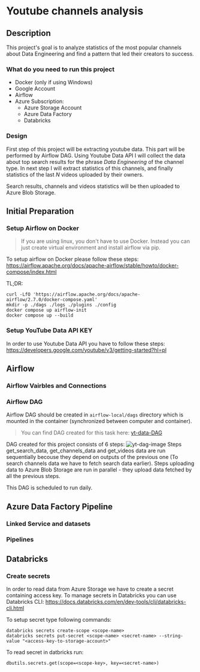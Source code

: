 # Youtube channels analysis

## Description
This project's goal is to analyze statistics of the most popular channels about Data Engineering and find a pattern that led their creators to success.

### What do you need to run this project
- Docker (only if using Windows)
- Google Account
- Airflow
- Azure Subscription:
  - Azure Storage Account
  - Azure Data Factory
  - Databricks

### Design

First step of this project will be extracting youtube data. This part will be performed by Airflow DAG. Using Youtube Data API I will collect the data about top search results for the phrase *Data Engineering* of the channel type.
In next step I will extract statistics of this channels, and finally statistics of the last *N* videos uploaded by their owners.

Search results, channels and videos statistics will be then uploaded to Azure Blob Storage.




## Initial Preparation 
### Setup Airflow on Docker
>If you are using linux, you don't have to use Docker. Instead you can just create virtual environment and install airflow via pip.

To setup airflow on Docker please follow these steps: https://airflow.apache.org/docs/apache-airflow/stable/howto/docker-compose/index.html

TL;DR:

```
curl -LfO 'https://airflow.apache.org/docs/apache-airflow/2.7.0/docker-compose.yaml'
mkdir -p ./dags ./logs ./plugins ./config
docker compose up airflow-init
docker compose up --build
```

### Setup YouTube Data API KEY
In order to use Youtube Data API you have to follow these steps: https://developers.google.com/youtube/v3/getting-started?hl=pl


## Airflow
### Airflow Vairbles and Connections

### Airflow DAG
Airflow DAG should be created in `airflow-local/dags` directory which is mounted in the container (synchronized between computer and container).

>You can find DAG created for this task here: [yt-data-DAG](airflow-local\dags\yt-api.py)

DAG created for this project consists of 6 steps:
![yt-dag-image](imagesairflow_DAG.png)
Steps get_search_data, get_channels_data and get_videos data are run sequentially becouse they depend on outputs of the previous one (To search channels data we have to fetch search data earlier).
Steps uploading data to Azure Blob Storage are run in parallel - they upload data fetched by all the previous steps.

This DAG is scheduled to run daily.

## Azure Data Factory Pipeline
### Linked Service and datasets
### Pipelines

## Databricks
### Create secrets
In order to read data from Azure Storage we have to create a secret containing access key. To manage secrets in Databricks you can use Databricks CLI: https://docs.databricks.com/en/dev-tools/cli/databricks-cli.html

To setup secret type following commands: 
```
databricks secrets create-scope <scope-name>
databricks secrets put-secret <scope-name> <secret-name> --string-value "<access-key-to-storage-account>"
```

To read secret in datbricks run:
```
dbutils.secrets.get(scope=<scope-key>, key=<secret-name>)
```


